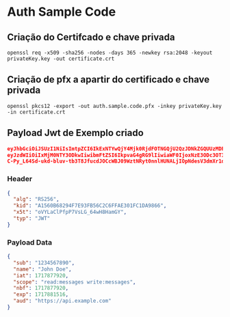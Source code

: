 # Auth Sample Code 

## Criação do Certifcado e chave privada 

```
openssl req -x509 -sha256 -nodes -days 365 -newkey rsa:2048 -keyout privateKey.key -out certificate.crt
```

## Criação de pfx a apartir do certificado e chave privada 

```
openssl pkcs12 -export -out auth.sample.code.pfx -inkey privateKey.key -in certificate.crt
```

## Payload Jwt de Exemplo criado

```json
eyJhbGciOiJSUzI1NiIsImtpZCI6IkExNTYwQjY4Mjk0RjdFOTNGQjU2QzJDNkZGQUUzMDFGQzFEQTk4NjYiLCJ4NXQiOiJvVllMYUNsUGZwUDdWc0xHXzY0d0g4SGFtR1kiLCJ0eXAiOiJKV1QifQ.
eyJzdWIiOiIxMjM0NTY3ODkwIiwibmFtZSI6IkpvaG4gRG9lIiwiaWF0IjoxNzE3ODc3OTIwLCJzY29wZSI6InJlYWQ6bWVzc2FnZXMgd3JpdGU6bWVzc2FnZXMiLCJuYmYiOjE3MTc4Nzc5MjAsImV4cCI6MTcxNzg4MTUxNiwiYXVkIjoiaHR0cHM6Ly9hcGkuZXhhbXBsZS5jb20ifQ.
C-Py_L64Sd-ukd-bluv-tb3T8JfucdJOCcWBJ09WztNRyt0nnlHUNALjIOpNdesV3dmXr1dfG7cf8xWLm0cX0pZb9yhDf3YKo2Bbx6E5bGyQfsLnfJb0muq6yvTLErj_AjrMDIZVRXX4krhiIjHOY07u2N1_CAK3pl2gxhHOML8dpb-DQ13R-37B9ujHBqfBTJJv4-emJviOv4LyL8UZxpg_lNiww1bQv7ulm0G81T6C49LICyV8-fw9JKdru057wPuKVWEWq5CG0N4h08OE00YO0wgMDVsFr2ebbVflLrgSg-sx1mD8cdn197anquyIKRbIVwUoAdfUe3Jd-aAkCw
```

### Header 

```json
{
  "alg": "RS256",
  "kid": "A1560B68294F7E93FB56C2C6FFAE301FC1DA9866",
  "x5t": "oVYLaClPfpP7VsLG_64wH8HamGY",
  "typ": "JWT"
}
```

### Payload Data 

```json
{
  "sub": "1234567890",
  "name": "John Doe",
  "iat": 1717877920,
  "scope": "read:messages write:messages",
  "nbf": 1717877920,
  "exp": 1717881516,
  "aud": "https://api.example.com"
}
```

